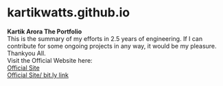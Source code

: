 # kartikwatts.github.io
<b>Kartik Arora The Portfolio</b><br>
This is the summary of my efforts in 2.5 years of engineering. If I can contribute for some ongoing projects in any way, it would be my pleasure.<br>
Thankyou All.<br>
Visit the Official Website here:<br>
<a href="https://kartikwatts.github.io/">Official Site</a><br>
<a href="bit.ly/kartikwatts">Official Site/ bit.ly link</a>

